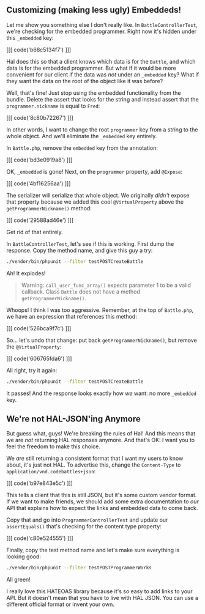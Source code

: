## Customizing (making less ugly) Embeddeds!

Let me show you something else I don't really like. In `BattleControllerTest`, we're
checking for the embedded programmer. Right now it's hidden under this `_embedded` key:

[[[ code('b68c5134f7') ]]]

Hal does this so that a client knows which data is for the `Battle`, and which
data is for the embedded programmer. But what if it would be more convenient for
our client if the data was *not* under an `_embedded` key? What if they want the
data on the root of the object like it was before?

Well, that's fine! Just stop using the embedded functionality from the bundle.
Delete the assert that looks for the string and instead assert that the
`programmer.nickname` is equal to `Fred`:

[[[ code('8c80b72267') ]]]

In other words, I want to change the root `programmer` key from a string to the whole object.
And we'll eliminate the `_embedded` key entirely.

In `Battle.php`, remove the `embedded` key from the annotation:

[[[ code('bd3e0919a8') ]]]

OK, `_embedded` is gone! Next, on the `programmer` property, add `@Expose`:

[[[ code('4bf16256aa') ]]]

The serializer will serialize that whole object. We originally *didn't* expose
that property because we added this cool `@VirtualProperty` above the `getProgrammerNickname()`
method:

[[[ code('29588ad46e') ]]]

Get rid of that entirely.

In `BattleControllerTest`, let's see if this is working. First dump the response.
Copy the method name, and give this guy a try:

```bash
./vendor/bin/phpunit --filter testPOSTCreateBattle
```

Ah! It explodes!

> Warning: `call_user_func_array()` expects parameter 1 to be a valid callback.
  Class `Battle` does not have a method `getProgrammerNickname()`.


Whoops! I think I was too aggressive. Remember, at the top of `Battle.php`, we have an
expression that references this method:

[[[ code('526bca9f7c') ]]]

So... let's undo that change: put back `getProgrammerNickname()`, but remove
the `@VirtualProperty`:

[[[ code('606765fda6') ]]]

All right, try it again:

```bash
./vendor/bin/phpunit --filter testPOSTCreateBattle
```

It passes! And the response looks exactly how *we* want: no more `_embedded` key.

## We're not HAL-JSON'ing Anymore

But guess what, guys! We're breaking the rules of Hal! And this means that we are
*not* returning HAL responses anymore. And that's OK: I want you to feel the freedom
to make this choice.

We *are* still returning a consistent format that I want my users to know about,
it's just not HAL. To advertise this, change the `Content-Type` to
`application/vnd.codebattles+json`:

[[[ code('b97e843e5c') ]]]

This tells a client that this is still JSON, but it's some custom vendor format.
If we want to make friends, we should add some extra documentation to *our* API
that explains how to expect the links and embedded data to come back.

Copy that and go into `ProgrammerControllerTest` and update our `assertEquals()` that's
checking for the content type property:

[[[ code('c80e524555') ]]]

Finally, copy the test method name and let's make sure everything is looking good:

```bash
./vendor/bin/phpunit --filter testPOSTProgrammerWorks
```

All green!

I really love this HATEOAS library because it's so easy to add links to your API.
But it doesn't mean that you have to live with HAL JSON. You can use a different
official format or invent your own.
